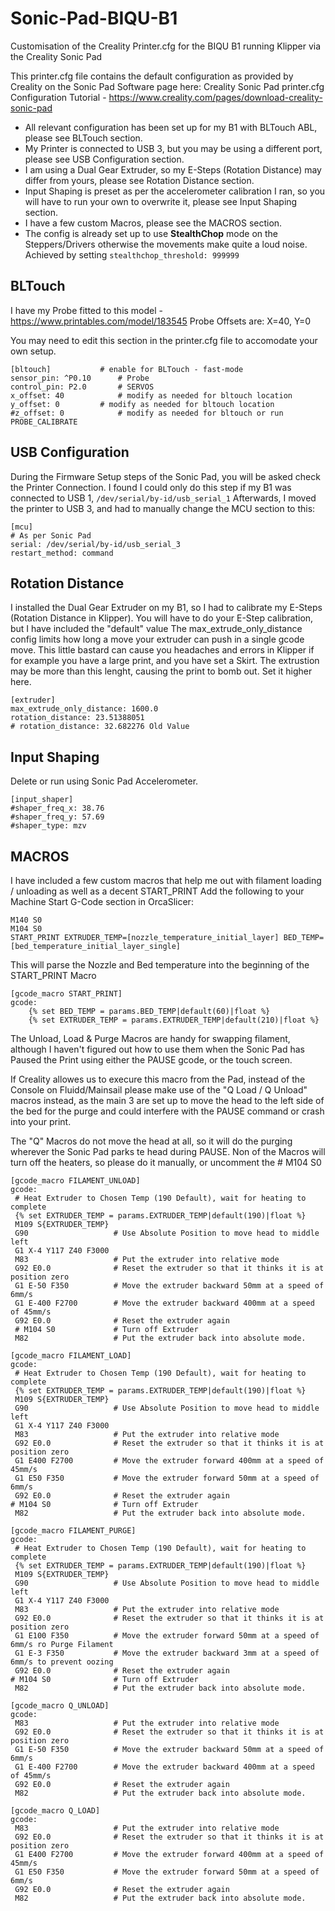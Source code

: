 # Sonic-Pad-BIQU-B1
Customisation of the Creality Printer.cfg for the BIQU B1 running Klipper via the Creality Sonic Pad

This printer.cfg file contains the default configuration as provided by Creality on the Sonic Pad Software page here: Creality Sonic Pad printer.cfg Configuration Tutorial - https://www.creality.com/pages/download-creality-sonic-pad

* All relevant configuration has been set up for my B1 with BLTouch ABL, please see BLTouch section.
* My Printer is connected to USB 3, but you may be using a different port, please see USB Configuration section.
* I am using a Dual Gear Extruder, so my E-Steps (Rotation Distance) may differ from yours, please see Rotation Distance section.
* Input Shaping is preset as per the accelerometer calibration I ran, so you will have to run your own to overwrite it, please see Input Shaping section.
* I have a few custom Macros, please see the MACROS section.
* The config is already set up to use **StealthChop** mode on the Steppers/Drivers otherwise the movements make quite a loud noise. Achieved by setting `stealthchop_threshold: 999999`


## BLTouch
I have my Probe fitted to this model - https://www.printables.com/model/183545
Probe Offsets are: X=40, Y=0

You may need to edit this section in the printer.cfg file to accomodate your own setup.
```
[bltouch]			# enable for BLTouch - fast-mode
sensor_pin: ^P0.10		# Probe
control_pin: P2.0		# SERVOS
x_offset: 40			# modify as needed for bltouch location
y_offset: 0			# modify as needed for bltouch location
#z_offset: 0			# modify as needed for bltouch or run PROBE_CALIBRATE
```

## USB Configuration
During the Firmware Setup steps of the Sonic Pad, you will be asked check the Printer Connection.
I found I could only do this step if my B1 was connected to USB 1, `/dev/serial/by-id/usb_serial_1`
Afterwards, I moved the printer to USB 3, and had to manually change the MCU section to this:
```
[mcu]
# As per Sonic Pad
serial: /dev/serial/by-id/usb_serial_3
restart_method: command
```

## Rotation Distance
I installed the Dual Gear Extruder on my B1, so I had to calibrate my E-Steps (Rotation Distance in Klipper).
You will have to do your E-Step calibration, but I have included the "default" value
The max_extrude_only_distance config limits how long a move your extruder can push in a single gcode move. 
This little bastard can cause you headaches and errors in Klipper if for example you have a large print, and you
have set a Skirt. The extrustion may be more than this lenght, causing the print to bomb out. Set it higher here.
```
[extruder]
max_extrude_only_distance: 1600.0
rotation_distance: 23.51388051
# rotation_distance: 32.682276 Old Value
```

## Input Shaping
Delete or run using Sonic Pad Accelerometer.
```
[input_shaper]
#shaper_freq_x: 38.76
#shaper_freq_y: 57.69
#shaper_type: mzv
```

## MACROS
I have included a few custom macros that help me out with filament loading / unloading as well as a decent START_PRINT
Add the following to your Machine Start G-Code section in OrcaSlicer:
```
M140 S0
M104 S0 
START_PRINT EXTRUDER_TEMP=[nozzle_temperature_initial_layer] BED_TEMP=[bed_temperature_initial_layer_single]
```
This will parse the Nozzle and Bed temperature into the beginning of the START_PRINT Macro
```
[gcode_macro START_PRINT]
gcode:
	{% set BED_TEMP = params.BED_TEMP|default(60)|float %}
	{% set EXTRUDER_TEMP = params.EXTRUDER_TEMP|default(210)|float %}
```
The Unload, Load & Purge Macros are handy for swapping filament, although I haven't figured out how to use them when the 
Sonic Pad has Paused the Print using either the PAUSE gcode, or the touch screen.

If Creality allowes us to execure this macro from the Pad, instead of the Console on Fluidd/Mainsail please make use of the 
"Q Load / Q Unload" macros instead, as the main 3 are set up to move the head to the left side of the bed for the purge and
could interfere with the PAUSE command or crash into your print.

The "Q" Macros do not move the head at all, so it will do the purging wherever the Sonic Pad parks te head during PAUSE.
Non of the Macros will turn off the heaters, so please do it manually, or uncomment the  # M104 S0
```
[gcode_macro FILAMENT_UNLOAD]
gcode:
 # Heat Extruder to Chosen Temp (190 Default), wait for heating to complete
 {% set EXTRUDER_TEMP = params.EXTRUDER_TEMP|default(190)|float %}
 M109 S{EXTRUDER_TEMP}
 G90                   # Use Absolute Position to move head to middle left
 G1 X-4 Y117 Z40 F3000
 M83                   # Put the extruder into relative mode
 G92 E0.0              # Reset the extruder so that it thinks it is at position zero
 G1 E-50 F350          # Move the extruder backward 50mm at a speed of 6mm/s
 G1 E-400 F2700        # Move the extruder backward 400mm at a speed of 45mm/s
 G92 E0.0              # Reset the extruder again
 # M104 S0             # Turn off Extruder
 M82                   # Put the extruder back into absolute mode. 
```
```
[gcode_macro FILAMENT_LOAD]
gcode:
 # Heat Extruder to Chosen Temp (190 Default), wait for heating to complete
 {% set EXTRUDER_TEMP = params.EXTRUDER_TEMP|default(190)|float %}
 M109 S{EXTRUDER_TEMP}
 G90                   # Use Absolute Position to move head to middle left
 G1 X-4 Y117 Z40 F3000
 M83                   # Put the extruder into relative mode
 G92 E0.0              # Reset the extruder so that it thinks it is at position zero
 G1 E400 F2700         # Move the extruder forward 400mm at a speed of 45mm/s 
 G1 E50 F350           # Move the extruder forward 50mm at a speed of 6mm/s
 G92 E0.0              # Reset the extruder again
# M104 S0              # Turn off Extruder
 M82                   # Put the extruder back into absolute mode.
```
```
[gcode_macro FILAMENT_PURGE]
gcode:
 # Heat Extruder to Chosen Temp (190 Default), wait for heating to complete
 {% set EXTRUDER_TEMP = params.EXTRUDER_TEMP|default(190)|float %}
 M109 S{EXTRUDER_TEMP}
 G90                   # Use Absolute Position to move head to middle left
 G1 X-4 Y117 Z40 F3000
 M83                   # Put the extruder into relative mode
 G92 E0.0              # Reset the extruder so that it thinks it is at position zero
 G1 E100 F350          # Move the extruder forward 50mm at a speed of 6mm/s ro Purge Filament
 G1 E-3 F350           # Move the extruder backward 3mm at a speed of 6mm/s to prevent oozing
 G92 E0.0              # Reset the extruder again
# M104 S0              # Turn off Extruder
 M82                   # Put the extruder back into absolute mode.
```
```
[gcode_macro Q_UNLOAD]
gcode:
 M83                   # Put the extruder into relative mode
 G92 E0.0              # Reset the extruder so that it thinks it is at position zero
 G1 E-50 F350          # Move the extruder backward 50mm at a speed of 6mm/s
 G1 E-400 F2700        # Move the extruder backward 400mm at a speed of 45mm/s
 G92 E0.0              # Reset the extruder again
 M82                   # Put the extruder back into absolute mode.
```
```
[gcode_macro Q_LOAD]
gcode:
 M83                   # Put the extruder into relative mode
 G92 E0.0              # Reset the extruder so that it thinks it is at position zero
 G1 E400 F2700         # Move the extruder forward 400mm at a speed of 45mm/s 
 G1 E50 F350           # Move the extruder forward 50mm at a speed of 6mm/s
 G92 E0.0              # Reset the extruder again
 M82                   # Put the extruder back into absolute mode.
```
